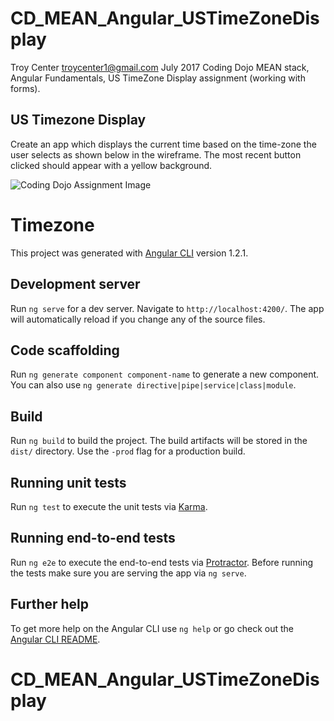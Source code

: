 # CD_MEAN_Angular_USTimeZoneDisplay
Troy Center troycenter1@gmail.com July 2017
Coding Dojo MEAN stack, Angular Fundamentals, US TimeZone Display assignment (working with forms).

## US Timezone Display
Create an app which displays the current time based on the time-zone the user selects as shown below in the wireframe. The most recent button clicked should appear with a yellow background.

<img src="https://s3.amazonaws.com/General_V88/boomyeah2015/codingdojo/curriculum/content/chapter/Angular-USTimeZoneDisplay.png" alt="Coding Dojo Assignment Image">

# Timezone

This project was generated with [Angular CLI](https://github.com/angular/angular-cli) version 1.2.1.

## Development server

Run `ng serve` for a dev server. Navigate to `http://localhost:4200/`. The app will automatically reload if you change any of the source files.

## Code scaffolding

Run `ng generate component component-name` to generate a new component. You can also use `ng generate directive|pipe|service|class|module`.

## Build

Run `ng build` to build the project. The build artifacts will be stored in the `dist/` directory. Use the `-prod` flag for a production build.

## Running unit tests

Run `ng test` to execute the unit tests via [Karma](https://karma-runner.github.io).

## Running end-to-end tests

Run `ng e2e` to execute the end-to-end tests via [Protractor](http://www.protractortest.org/).
Before running the tests make sure you are serving the app via `ng serve`.

## Further help

To get more help on the Angular CLI use `ng help` or go check out the [Angular CLI README](https://github.com/angular/angular-cli/blob/master/README.md).
# CD_MEAN_Angular_USTimeZoneDisplay
